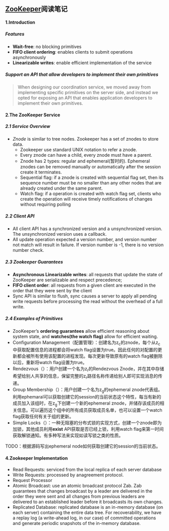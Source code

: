 ## [ZooKeeper](https://pdos.csail.mit.edu/6.824/papers/zookeeper.pdf)阅读笔记
#### 1.Introduction
##### Features
* **Wait-free**: no blocking primitives
* **FIFO client ordering**: enables clients to submit operations asynchronously
* **Linearizable writes**: enable efficient implementation of the service
##### Support an API that allow developers to implement their own primitives
> When designing our coordination service, we moved away from implementing specific primitives on the server side, and instead we opted for exposing an API that enables application developers to implement their own primitives.

#### 2.The ZooKeeper Service
##### 2.1 Service Overview
* *Znode* is similar to tree nodes. Zookeeper has a set of znodes to store data.
  - Zookeeper use standard UNIX notation to refer a znode.
  - Every znode can have a child, every znode must have a parent.
  - Znode has 2 types: regular and ephemeral(暂时的). Ephemeral znodes can be removed manually or automatically after the session create it terminates.
  - Sequential flag: if a znode is created with sequential flag set, then its sequence number must be no smaller than any other nodes that are already created under the same parent.
  - Watch flag: if a operation is created with watch flag set, clients who create the operation will receive timely notifications of changes without requiring polling
##### 2.2 Client API
* All client API has a synchronized version and a unsynchronized version. The unsynchronized version uses a callback.
* All update operation expected a version number, and version number not match will result in failure. If version number is -1, there is no version number check.
##### 2.3 Zookeeper Guarantees
* **Asynchronous Linearizable writes**: all requests that update the state of ZooKeeper are serializable and respect precedence;
* **FIFO client order**: all requests from a given client are executed in the order that they were sent by the client
* Sync API is similar to flush, sync causes a server to apply all pending write requests before processing the read without the overhead of a full write.
##### 2.4 Examples of Primitives
* ZooKeeper’s **ordering guarantees** allow efficient reasoning about system state, and **watches(the watch flag)** allow for efficient waiting.
* Configuration Management（配置管理）：创建名为z<sub>c</sub>的znode，每个从z<sub>c</sub>中获取配置信息的进程都会将watch flag设置为true。因此任何的对配置的更新都会被所有使用该配置的进程发现。每次更新导致原有的watch flag被删除以后，重新将watch flag设置为true。
* Rendezvous（）：用户创建一个名为z<sub>r</sub>的Rendezvous Znode，并在其中存储希望给别人共享的信息，保留完整的z<sub>r</sub>路径名称传递给别人即可实现消息的传递。
* Group Membership（）：用户创建一个名为z<sub>g</sub>的ephemeral znode代表组。利用ephemaral可以获取创建它的session的当前状态这个特性，每当有新的成员加入该组时，在z<sub>g</sub>下创建一个新的ephemeral znode，并储存该成员的相关信息。可以遍历这个组中的所有成员获取成员名单，也可以设置一个watch flag获取任何有关于组的更新。
* Simple Locks（）：一种无阻塞的分布式锁的实现方式，创建一个znode即为加锁，其他成员利用**exist** API获取是否已经上锁，利用watch flag来第一时间获取解锁通知。有多种写法来实现如读写锁之类的性质。

TODO：根据源码写出ephemeral node如何获取创建它的session的当前状态。

#### 4.Zookeeper Implementation
* Read Requests: serviced from the local replica of each server database
* Write Requests: processed by anagreement protocol.
* Request Processor
* Atomic Broadcast: use an atomic broadcast protocol Zab. Zab guarantees that changes broadcast by a leader are delivered in the order they were sent and all changes from previous leaders are delivered to an established leader before it broadcasts its own changes.
* Replicated Database: replicated database is an in-memory database (on each server) containing the entire data tree. For recoverability, we have a replay log (a write-ahead log, in our case) of committed operations and generate periodic snapshots of the in-memory database.

